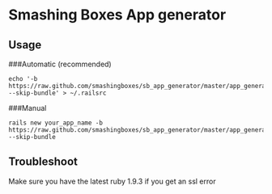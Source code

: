 # Smashing Boxes App generator

## Usage
###Automatic (recommended)
```
echo '-b https://raw.github.com/smashingboxes/sb_app_generator/master/app_generator.rb --skip-bundle' > ~/.railsrc
```

###Manual
```
rails new your_app_name -b https://raw.github.com/smashingboxes/sb_app_generator/master/app_generator.rb --skip-bundle
```

## Troubleshoot
Make sure you have the latest ruby 1.9.3 if you get an ssl error

